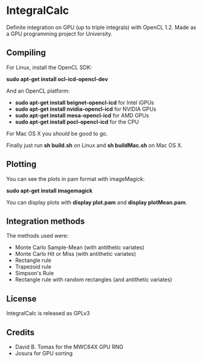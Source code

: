 # IntegralCalc
Definite integration on GPU (up to triple integrals) with OpenCL 1.2. Made as a GPU programming project for University.
## Compiling
For Linux, install the OpenCL SDK:

**sudo apt-get install ocl-icd-opencl-dev**

And an OpenCL platform:

- **sudo apt-get install beignet-opencl-icd** for Intel iGPUs
- **sudo apt-get install nvidia-opencl-icd** for NVIDIA GPUs
- **sudo apt-get install mesa-opencl-icd** for AMD GPUs
- **sudo apt-get install pocl-opencl-icd** for the CPU

For Mac OS X you *should* be good to go.

Finally just run **sh build.sh** on Linux and **sh buildMac.sh** on Mac OS X.

## Plotting
You can see the plots in pam format with imageMagick:

**sudo apt-get install imagemagick**

You can display plots with **display plot.pam** and **display plotMean.pam**.

## Integration methods
The methods used were:
- Monte Carlo Sample-Mean (with antithetic variates)
- Monte Carlo Hit or Miss (with antithetic variates)
- Rectangle rule
- Trapezoid rule
- Simpson's Rule
- Rectangle rule with random rectangles (and antithetic variates)

## License
IntegralCalc is released as GPLv3

## Credits
- David B. Tomas for the MWC64X GPU RNG
- Josura for GPU sorting
